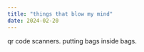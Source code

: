 ```yaml
---
title: "things that blow my mind"
date: 2024-02-20
---
```


qr code scanners. putting bags inside bags.
